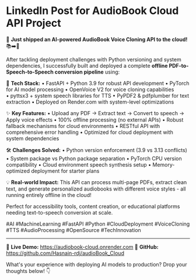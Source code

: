 # LinkedIn Post for AudioBook Cloud API Project

🚀 **Just shipped an AI-powered AudioBook Voice Cloning API to the cloud!** 📚➡️🎵

After tackling deployment challenges with Python versioning and system dependencies, I successfully built and deployed a complete **offline PDF-to-Speech-to-Speech conversion pipeline** using:

🔧 **Tech Stack:**
• FastAPI + Python 3.9 for robust API development
• PyTorch for AI model processing
• OpenVoice V2 for voice cloning capabilities  
• pyttsx3 + system speech libraries for TTS
• PyPDF2 & pdfplumber for text extraction
• Deployed on Render.com with system-level optimizations

✨ **Key Features:**
• Upload any PDF → Extract text → Convert to speech → Apply voice effects
• 100% offline processing (no external APIs)
• Robust fallback mechanisms for cloud environments
• RESTful API with comprehensive error handling
• Optimized for cloud deployment with system dependencies

🛠️ **Challenges Solved:**
• Python version enforcement (3.9 vs 3.13 conflicts)
• System package vs Python package separation
• PyTorch CPU version compatibility
• Cloud environment speech synthesis setup
• Memory-optimized deployment for starter plans

💡 **Real-world Impact:**
This API can process multi-page PDFs, extract clean text, and generate personalized audiobooks with different voice styles - all running entirely offline in the cloud!

Perfect for accessibility tools, content creation, or educational platforms needing text-to-speech conversion at scale.

#AI #MachineLearning #FastAPI #Python #CloudDeployment #VoiceCloning #TTS #AudioProcessing #OpenSource #TechInnovation

---

🔗 **Live Demo:** https://audiobook-cloud.onrender.com
📂 **GitHub:** https://github.com/Hasnain-rdj/audioBook_Cloud

What's your experience with deploying AI models to production? Drop your thoughts below! 👇
